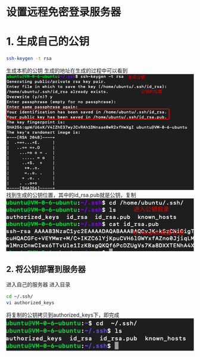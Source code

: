 # 设置远程免密登录服务器
# 1. 生成自己的公钥
```bash
ssh-keygen -t rsa 
``` 
生成本机的公钥
生成的地址在生成的过程中可以看到
![generate-sshkey](./generate-sshkey.png)
找到生成的公钥位置，其中的id_rsa.pub就是公钥，复制
![copy-key-pub](./copy-key-pub.png)
## 2. 将公钥部署到服务器
进入自己的服务器
进入目录 
```bash
cd ~/.ssh/
vi authorized_keys
```
将复制的公钥拷贝到authorized_keys下，即完成
![cp-to-ser](./cp-to-ser.png)

